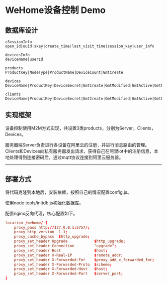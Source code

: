 # WeHome设备控制 Demo


## 数据库设计
```
cSessionInfo
open_id|uuid|skey|create_time|last_visit_time|session_key|user_info

devicesInfo
deviceName|userId

products
ProductKey|NodeType|ProductName|DeviceCount|GmtCreate

devices
DeviceName|ProductKey|DeviceSecret|GmtCreate|GmtModified|GmtActive|GmtOnline|Status

clients
DeviceName|ProductKey|DeviceSecret|GmtCreate|GmtModified|GmtActive|GmtOnline|Status

```
## 实现框架
设备控制使用M2M方式实现，共设置3类products，分别为Server，Clients，Devices。

服务器端Server负责进行各设备在阿里云的注册，并进行消息路由的管理。
Clients和Devices向私有服务器发出请求，获得自己在阿里iot中的注册信息，本地处理得到连接密码后，通过mqtt协议连接到阿里云服务器。

---

## 部署方式
将代码克隆到本地后，安装依赖，按照自己的情况配置config.js。

使用node tools/initdb.js初始化数据库。

配置nginx反向代理，核心配置如下。
```nginx.conf
location /wehome/ {
    proxy_pass http://127.0.0.1:5757/;
    proxy_http_version	1.1;
    proxy_cache_bypass	$http_upgrade;
    proxy_set_header Upgrade			$http_upgrade;
    proxy_set_header Connection 		"upgrade";
    proxy_set_header Host				$host;
    proxy_set_header X-Real-IP			$remote_addr;
    proxy_set_header X-Forwarded-For	$proxy_add_x_forwarded_for;
    proxy_set_header X-Forwarded-Proto	$scheme;
    proxy_set_header X-Forwarded-Host	$host;
    proxy_set_header X-Forwarded-Port	$server_port;
}
```
